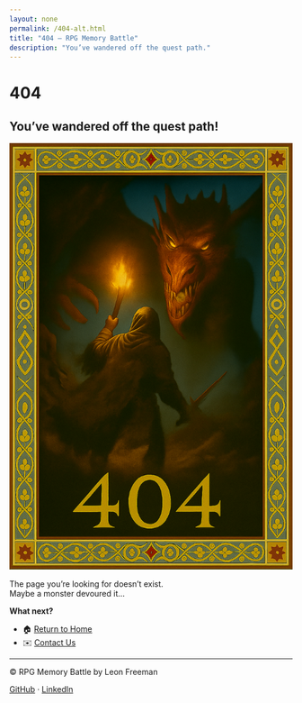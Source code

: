 ```yaml
---
layout: none
permalink: /404-alt.html
title: "404 – RPG Memory Battle"
description: "You’ve wandered off the quest path."
---
```


# 404  
## You’ve wandered off the quest path!

![Lost adventurer facing a dragon](assets/images/dragon404.png)

The page you’re looking for doesn’t exist.  
Maybe a monster devoured it…

**What next?**

- 🏠 [Return to Home](index.html)
- ✉️ [Contact Us](contact.html)

---

© RPG Memory Battle by Leon Freeman

[GitHub](https://github.com/leon4721) · [LinkedIn](https://www.linkedin.com)
